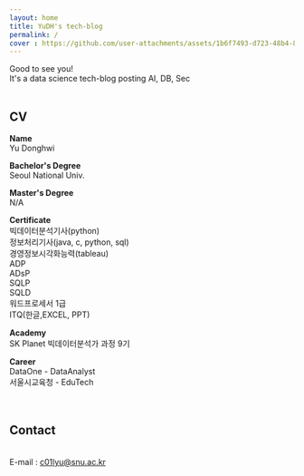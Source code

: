 ```yaml
---
layout: home
title: YuDH's tech-blog
permalink: /
cover : https://github.com/user-attachments/assets/1b6f7493-d723-48b4-817d-29ad2ad2f55d
---
```

Good to see you!
<br> It's a data science tech-blog posting AI, DB, Sec
<br>
<br>

## CV ##

**Name**<br>Yu Donghwi


**Bachelor's Degree**<br>Seoul National Univ.


**Master's Degree**<br>N/A


**Certificate**
<br>빅데이터분석기사(python)
<br>정보처리기사(java, c, python, sql)
<br>경영정보시각화능력(tableau)
<br>ADP
<br>ADsP
<br>SQLP
<br>SQLD
<br>워드프로세서 1급
<br>ITQ(한글,EXCEL, PPT)


**Academy**
<br>SK Planet 빅데이터분석가 과정 9기


**Career**
<br>DataOne - DataAnalyst
<br>서울시교육청 - EduTech
<br>
<br>
<br>

## Contact ##
<br>E-mail : c01lyu@snu.ac.kr
<br>
<br>
<br>



[1]: https://pages.github.com
[2]: https://pages.github.com/themes
[3]: https://github.com/sighingnow/jekyll-gitbook/fork
[4]: https://github.com/allejo/jekyll-toc
[5]: https://github.com/gitbook-plugins/gitbook-plugin-search-pro
[6]: https://github.com/rouge-ruby/rouge/tree/master/lib/rouge/themes
[7]: https://analytics.google.com/analytics/web/
[8]: https://www.cnzz.com/
[9]: https://docs.microsoft.com/en-us/azure/azure-monitor/app/app-insights-overview
[10]: https://github.com/sighingnow/jekyll-gitbook/blob/master/gitbook/custom.css
[11]: https://discordjs.guide/popular-topics/canvas.html#setting-up-napi-rs-canvas
[12]: https://rubygems.org/gems/jekyll-remote-theme
[13]: https://docs.github.com/en/pages/setting-up-a-github-pages-site-with-jekyll/adding-a-theme-to-your-github-pages-site-using-jekyll
[14]: https://github.com/sighingnow/jekyll-gitbook/blob/master/_config.yml
[15]: https://jekyllrb.com/docs/collections/
